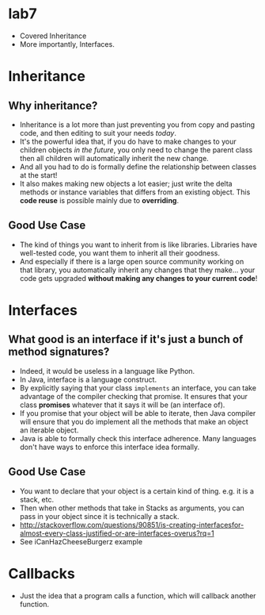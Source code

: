 lab7
===

* Covered Inheritance
* More importantly, Interfaces.

# Inheritance
## Why inheritance?
* Inheritance is a lot more than just preventing you from
copy and pasting code, and then editing to suit your needs *today*.
* It's the powerful idea that, if you do have to make changes
to your children objects *in the future*, you only need to change the
parent class then all children will automatically inherit the new change.
* And all you had to do is formally define the relationship
between classes at the start!
* It also makes making new objects a lot easier; just write the delta
methods or instance variables that differs from an existing object. This
**code reuse** is possible mainly due to **overriding**.

## Good Use Case
* The kind of things you want to inherit from is like libraries. Libraries
have well-tested code, you want them to inherit all their goodness.
* And especially if there is a large open source community working on that
library, you automatically inherit any changes that they make...
your code gets upgraded **without making any changes to your current code**!

# Interfaces
## What good is an interface if it's just a bunch of method signatures?
* Indeed, it would be useless in a language like Python.
* In Java, interface is a language construct.
* By explicitly saying that your class ```implements``` an interface,
you can take advantage of the compiler checking that promise. It ensures that
your class **promises** whatever that it says it will be (an interface of).
* If you promise that your object will be able to iterate, then Java
compiler will ensure that you do implement all the methods that make an
object an iterable object.
* Java is able to formally check this interface adherence. Many
languages don't have ways to enforce this interface idea formally.

## Good Use Case
* You want to declare that your object is a certain kind of thing. e.g.
it is a stack, etc.
* Then when other methods that take in Stacks as arguments,
you can pass in your object since it is technically a stack.
* http://stackoverflow.com/questions/90851/is-creating-interfacesfor-almost-every-class-justified-or-are-interfaces-overus?rq=1
* See iCanHazCheeseBurgerz example

# Callbacks
* Just the idea that a program calls a function, which will callback
another function.
